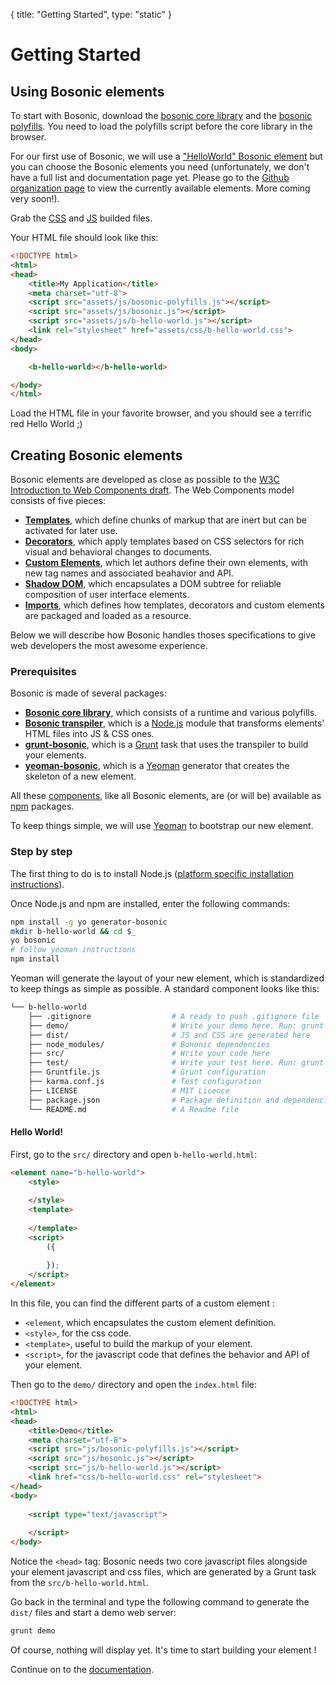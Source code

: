 {
  title: "Getting Started",
  type: "static"
}

# Getting Started

## Using Bosonic elements

To start with Bosonic, download the [bosonic core library](https://github.com/bosonic/bosonic/raw/master/dist/bosonic.js) and the [bosonic polyfills](https://github.com/bosonic/bosonic/raw/master/dist/bosonic-polyfills.js). You need to load the polyfills script before the core library in the browser.

For our first use of Bosonic, we will use a ["HelloWorld" Bosonic element](https://github.com/bosonic/b-hello-world) but you can choose the Bosonic elements you need (unfortunately, we don't have a full list and documentation page yet. Please go to the [Github organization page](https://github.com/bosonic) to view the currently available elements. More coming very soon!).

Grab the [CSS](https://raw.githubusercontent.com/bosonic/b-hello-world/master/dist/b-hello-world.css) and [JS](https://raw.githubusercontent.com/bosonic/b-hello-world/master/dist/b-hello-world.js) builded files.

Your HTML file should look like this:

``` html
<!DOCTYPE html>
<html>
<head>
    <title>My Application</title>
    <meta charset="utf-8">
    <script src="assets/js/bosonic-polyfills.js"></script>
    <script src="assets/js/bosonic.js"></script>
    <script src="assets/js/b-hello-world.js"></script>
    <link rel="stylesheet" href="assets/css/b-hello-world.css">
</head>
<body>

	<b-hello-world></b-hello-world>

</body>
</html>

```

Load the HTML file in your favorite browser, and you should see a terrific red Hello World ;)

## Creating Bosonic elements

Bosonic elements are developed as close as possible to the [W3C Introduction to Web Components draft](http://www.w3.org/TR/components-intro). The Web Components model consists of five pieces:

- __[Templates](http://www.w3.org/TR/components-intro/#template-section)__, which define chunks of markup that are inert but can be activated for later use.
- __[Decorators](http://www.w3.org/TR/components-intro/#decorator-section)__, which apply templates based on CSS selectors for rich visual and behavioral changes to documents.
- __[Custom Elements](http://www.w3.org/TR/components-intro/#custom-element-section)__, which let authors define their own elements, with new tag names and associated beahavior and API.
- __[Shadow DOM](http://www.w3.org/TR/components-intro/#shadow-dom-section)__, which encapsulates a DOM subtree for reliable composition of user interface elements.
- __[Imports](http://www.w3.org/TR/components-intro/#imports-section)__, which defines how templates, decorators and custom elements are packaged and loaded as a resource.

Below we will describe how Bosonic handles thoses specifications to give web developers the most awesome experience.

### Prerequisites

Bosonic is made of several packages:

- __[Bosonic core library](https://github.com/bosonic/bosonic)__, which consists of a runtime and various polyfills.
- __[Bosonic transpiler](https://github.com/bosonic/transpiler)__, which is a [Node.js](http://nodejs.org/) module that transforms elements' HTML files into JS & CSS ones.
- __[grunt-bosonic](https://github.com/bosonic/grunt-bosonic)__, which is a [Grunt](http://gruntjs.com/) task that uses the transpiler to build your elements.
- __[yeoman-bosonic](https://github.com/bosonic/yeoman-bosonic)__, which is a [Yeoman](http://yeoman.io/) generator that creates the skeleton of a new element.

All these [components](https://www.npmjs.org/search?q=bosonic), like all Bosonic elements, are (or will be) available as [npm](https://www.npmjs.org/) packages.

To keep things simple, we will use [Yeoman](http://yeoman.io/) to bootstrap our new element.

### Step by step

The first thing to do is to install Node.js ([platform specific installation instructions](https://github.com/joyent/node/wiki/Installing-Node.js-via-package-manager)).

Once Node.js and npm are installed, enter the following commands:

``` bash
npm install -g yo generator-bosonic
mkdir b-hello-world && cd $_
yo bosonic
# follow yeoman instructions
npm install
```

Yeoman will generate the layout of your new element, which is standardized to keep things as simple as possible. A standard component looks like this:

``` bash
└── b-hello-world
    ├── .gitignore                  # A ready to push .gitignore file
    ├── demo/                       # Write your demo here. Run: grunt demo
    ├── dist/                       # JS and CSS are generated here
    ├── node_modules/               # Bononic dependencies
    ├── src/                        # Write your code here
    ├── test/                       # Write your test here. Run: grunt karma
    ├── Gruntfile.js                # Grunt configuration
    ├── karma.conf.js               # Test configuration
    ├── LICENSE                     # MIT Licence
    ├── package.json                # Package definition and dependencies configuration
    └── README.md                   # A Readme file
```

#### Hello World!

First, go to the `src/` directory and open `b-hello-world.html`:

``` html
<element name="b-hello-world">
    <style>
        
    </style>
    <template>
        
    </template>
    <script>
        ({
            
        });
    </script>
</element>
```

In this file, you can find the different parts of a custom element :

- `<element`, which encapsulates the custom element definition.
- `<style>`, for the css code.
- `<template>`, useful to build the markup of your element.
- `<script>`, for the javascript code that defines the behavior and API of your element.

Then go to the `demo/` directory and open the `index.html` file:

``` html
<!DOCTYPE html>
<html>
<head>
    <title>Demo</title>
    <meta charset="utf-8">
    <script src="js/bosonic-polyfills.js"></script>
    <script src="js/bosonic.js"></script>
    <script src="js/b-hello-world.js"></script>
    <link href="css/b-hello-world.css" rel="stylesheet">
</head>
<body>
    
    <script type="text/javascript">
        
    </script>
</body>
```

Notice the `<head>` tag: Bosonic needs two core javascript files alongside your element javascript and css files, which are generated by a Grunt task from the `src/b-hello-world.html`.

Go back in the terminal and type the following command to generate the `dist/` files and start a demo web server:

``` bash
grunt demo
```

Of course, nothing will display yet. It's time to start building your element ! 

Continue on to the [documentation](documentation.html).

